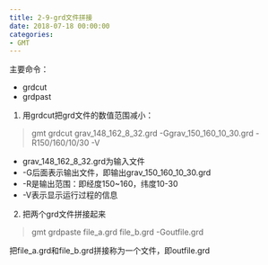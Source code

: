 ```yaml
---
title: 2-9-grd文件拼接
date: 2018-07-18 00:00:00
categories:
- GMT
---
```

主要命令：
- grdcut
- grdpast
1. 用grdcut把grd文件的数值范围减小：
> gmt grdcut grav_148_162_8_32.grd -Ggrav_150_160_10_30.grd -R150/160/10/30 -V

- grav_148_162_8_32.grd为输入文件
- -G后面表示输出文件，即输出grav_150_160_10_30.grd
- -R是输出范围：即经度150~160，纬度10-30
- -V表示显示运行过程的信息
2. 把两个grd文件拼接起来
> gmt grdpaste file_a.grd file_b.grd -Goutfile.grd    

把file_a.grd和file_b.grd拼接称为一个文件，即outfile.grd

